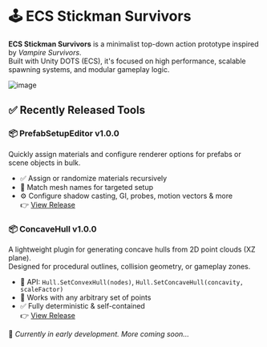 # 🕹 ECS Stickman Survivors

**ECS Stickman Survivors** is a minimalist top-down action prototype inspired by *Vampire Survivors*.  
Built with Unity DOTS (ECS), it's focused on high performance, scalable spawning systems, and modular gameplay logic.

![image](https://github.com/user-attachments/assets/2b94c339-45be-4d16-b060-d73a09878c5e)


## ✅ Recently Released Tools

### 📦 PrefabSetupEditor v1.0.0
Quickly assign materials and configure renderer options for prefabs or scene objects in bulk.
- ✅ Assign or randomize materials recursively  
- 🎯 Match mesh names for targeted setup  
- ⚙️ Configure shadow casting, GI, probes, motion vectors & more  
👉 [View Release](https://github.com/SinlessDevil/EcsStickmanSurvivors/releases/tag/PrefabSetupEditor-v1.0.0)

### 📦 ConcaveHull v1.0.0
A lightweight plugin for generating concave hulls from 2D point clouds (XZ plane).  
Designed for procedural outlines, collision geometry, or gameplay zones.
- 📘 API: `Hull.SetConvexHull(nodes)`, `Hull.SetConcaveHull(concavity, scaleFactor)`  
- 🔄 Works with any arbitrary set of points  
- ✅ Fully deterministic & self-contained  
👉 [View Release](https://github.com/your-repo-link/releases/tag/ConcaveHull-v1.0.0)


📌 *Currently in early development. More coming soon...*
